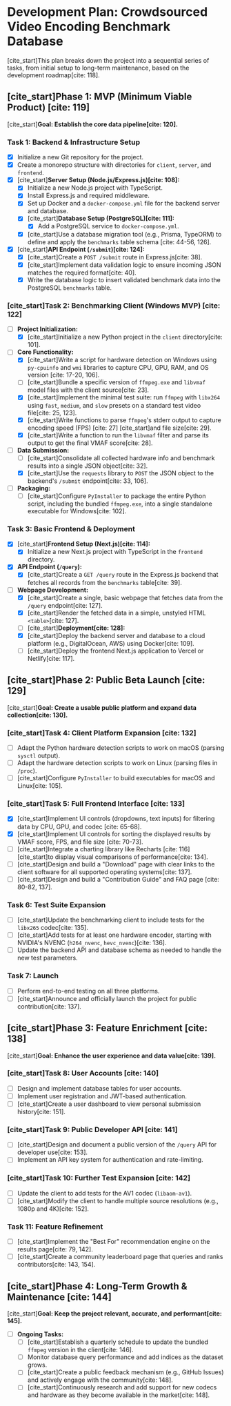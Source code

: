 # Development Plan: Crowdsourced Video Encoding Benchmark Database

[cite_start]This plan breaks down the project into a sequential series of tasks, from initial setup to long-term maintenance, based on the development roadmap[cite: 118].

## [cite_start]Phase 1: MVP (Minimum Viable Product) [cite: 119]
[cite_start]**Goal: Establish the core data pipeline[cite: 120].**

### Task 1: Backend & Infrastructure Setup
- [x] Initialize a new Git repository for the project.
- [x] Create a monorepo structure with directories for `client`, `server`, and `frontend`.
- [x] [cite_start]**Server Setup (Node.js/Express.js)[cite: 108]:**
    - [x] Initialize a new Node.js project with TypeScript.
    - [x] Install Express.js and required middleware.
    - [x] Set up Docker and a `docker-compose.yml` file for the backend server and database.
    - [x] [cite_start]**Database Setup (PostgreSQL)[cite: 111]:**
        - [x] Add a PostgreSQL service to `docker-compose.yml`.
    - [x] [cite_start]Use a database migration tool (e.g., Prisma, TypeORM) to define and apply the `benchmarks` table schema [cite: 44-56, 126].
- [x] [cite_start]**API Endpoint (`/submit`)[cite: 124]:**
    - [x] [cite_start]Create a `POST /submit` route in Express.js[cite: 38].
    - [x] [cite_start]Implement data validation logic to ensure incoming JSON matches the required format[cite: 40].
    - [x] Write the database logic to insert validated benchmark data into the PostgreSQL `benchmarks` table.

### [cite_start]Task 2: Benchmarking Client (Windows MVP) [cite: 122]
- [ ] **Project Initialization:**
    - [x] [cite_start]Initialize a new Python project in the `client` directory[cite: 101].
- [ ] **Core Functionality:**
    - [x] [cite_start]Write a script for hardware detection on Windows using `py-cpuinfo` and `wmi` libraries to capture CPU, GPU, RAM, and OS version [cite: 17-20, 106].
    - [ ] [cite_start]Bundle a specific version of `ffmpeg.exe` and `libvmaf` model files with the client source[cite: 23].
    - [x] [cite_start]Implement the minimal test suite: run `ffmpeg` with `libx264` using `fast`, `medium`, and `slow` presets on a standard test video file[cite: 25, 123].
    - [x] [cite_start]Write functions to parse `ffmpeg`'s stderr output to capture encoding speed (FPS) [cite: 27] [cite_start]and file size[cite: 29].
    - [x] [cite_start]Write a function to run the `libvmaf` filter and parse its output to get the final VMAF score[cite: 28].
- [ ] **Data Submission:**
    - [ ] [cite_start]Consolidate all collected hardware info and benchmark results into a single JSON object[cite: 32].
    - [x] [cite_start]Use the `requests` library to `POST` the JSON object to the backend's `/submit` endpoint[cite: 33, 106].
- [ ] **Packaging:**
    - [ ] [cite_start]Configure `PyInstaller` to package the entire Python script, including the bundled `ffmpeg.exe`, into a single standalone executable for Windows[cite: 102].

### Task 3: Basic Frontend & Deployment
- [x] [cite_start]**Frontend Setup (Next.js)[cite: 114]:**
    - [x] Initialize a new Next.js project with TypeScript in the `frontend` directory.
- [x] **API Endpoint (`/query`):**
    - [x] [cite_start]Create a `GET /query` route in the Express.js backend that fetches all records from the `benchmarks` table[cite: 39].
- [ ] **Webpage Development:**
    - [x] [cite_start]Create a single, basic webpage that fetches data from the `/query` endpoint[cite: 127].
    - [x] [cite_start]Render the fetched data in a simple, unstyled HTML `<table>`[cite: 127].
    - [ ] [cite_start]**Deployment[cite: 128]:**
    - [x] [cite_start]Deploy the backend server and database to a cloud platform (e.g., DigitalOcean, AWS) using Docker[cite: 109].
    - [ ] [cite_start]Deploy the frontend Next.js application to Vercel or Netlify[cite: 117].

## [cite_start]Phase 2: Public Beta Launch [cite: 129]
[cite_start]**Goal: Create a usable public platform and expand data collection[cite: 130].**

### [cite_start]Task 4: Client Platform Expansion [cite: 132]
- [ ] Adapt the Python hardware detection scripts to work on macOS (parsing `sysctl` output).
- [ ] Adapt the hardware detection scripts to work on Linux (parsing files in `/proc`).
- [ ] [cite_start]Configure `PyInstaller` to build executables for macOS and Linux[cite: 105].

### [cite_start]Task 5: Full Frontend Interface [cite: 133]
- [x] [cite_start]Implement UI controls (dropdowns, text inputs) for filtering data by CPU, GPU, and codec [cite: 65-68].
- [x] [cite_start]Implement UI controls for sorting the displayed results by VMAF score, FPS, and file size [cite: 70-73].
- [ ] [cite_start]Integrate a charting library like Recharts [cite: 116] [cite_start]to display visual comparisons of performance[cite: 134].
- [ ] [cite_start]Design and build a "Download" page with clear links to the client software for all supported operating systems[cite: 137].
- [ ] [cite_start]Design and build a "Contribution Guide" and FAQ page [cite: 80-82, 137].

### Task 6: Test Suite Expansion
- [ ] [cite_start]Update the benchmarking client to include tests for the `libx265` codec[cite: 135].
- [ ] [cite_start]Add tests for at least one hardware encoder, starting with NVIDIA's NVENC (`h264_nvenc`, `hevc_nvenc`)[cite: 136].
- [ ] Update the backend API and database schema as needed to handle the new test parameters.

### Task 7: Launch
- [ ] Perform end-to-end testing on all three platforms.
- [ ] [cite_start]Announce and officially launch the project for public contribution[cite: 137].

## [cite_start]Phase 3: Feature Enrichment [cite: 138]
[cite_start]**Goal: Enhance the user experience and data value[cite: 139].**

### [cite_start]Task 8: User Accounts [cite: 140]
- [ ] Design and implement database tables for user accounts.
- [ ] Implement user registration and JWT-based authentication.
- [ ] [cite_start]Create a user dashboard to view personal submission history[cite: 151].

### [cite_start]Task 9: Public Developer API [cite: 141]
- [ ] [cite_start]Design and document a public version of the `/query` API for developer use[cite: 153].
- [ ] Implement an API key system for authentication and rate-limiting.

### [cite_start]Task 10: Further Test Expansion [cite: 142]
- [ ] Update the client to add tests for the AV1 codec (`libaom-av1`).
- [ ] [cite_start]Modify the client to handle multiple source resolutions (e.g., 1080p and 4K)[cite: 152].

### Task 11: Feature Refinement
- [ ] [cite_start]Implement the "Best For" recommendation engine on the results page[cite: 79, 142].
- [ ] [cite_start]Create a community leaderboard page that queries and ranks contributors[cite: 143, 154].

## [cite_start]Phase 4: Long-Term Growth & Maintenance [cite: 144]
[cite_start]**Goal: Keep the project relevant, accurate, and performant[cite: 145].**

- [ ] **Ongoing Tasks:**
    - [ ] [cite_start]Establish a quarterly schedule to update the bundled `ffmpeg` version in the client[cite: 146].
    - [ ] Monitor database query performance and add indices as the dataset grows.
    - [ ] [cite_start]Create a public feedback mechanism (e.g., GitHub Issues) and actively engage with the community[cite: 148].
    - [ ] [cite_start]Continuously research and add support for new codecs and hardware as they become available in the market[cite: 148].
